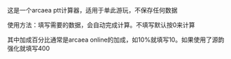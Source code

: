 这是一个arcaea ptt计算器，适用于单此游玩，不保存任何数据

使用方法：填写需要的数据，会自动完成计算。不填写默认按0来计算

其中加成百分比通常是arcaea online的加成，如10%就填写10。如果使用了源韵强化就填写400
